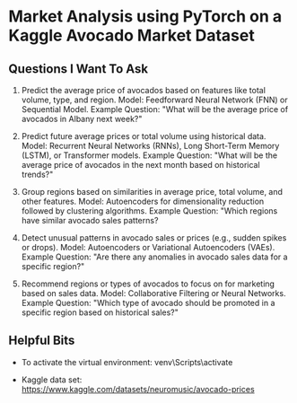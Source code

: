 # Market Analysis using PyTorch on a Kaggle Avocado Market Dataset

## Questions I Want To Ask

1. Predict the average price of avocados based on features like total volume, type, and region.
Model: Feedforward Neural Network (FNN) or Sequential Model.
Example Question: "What will be the average price of avocados in Albany next week?"

2. Predict future average prices or total volume using historical data.
Model: Recurrent Neural Networks (RNNs), Long Short-Term Memory (LSTM), or Transformer models.
Example Question: "What will be the average price of avocados in the next month based on historical trends?"

3. Group regions based on similarities in average price, total volume, and other features.
Model: Autoencoders for dimensionality reduction followed by clustering algorithms.
Example Question: "Which regions have similar avocado sales patterns?

4. Detect unusual patterns in avocado sales or prices (e.g., sudden spikes or drops).
Model: Autoencoders or Variational Autoencoders (VAEs).
Example Question: "Are there any anomalies in avocado sales data for a specific region?"

5. Recommend regions or types of avocados to focus on for marketing based on sales data.
Model: Collaborative Filtering or Neural Networks.
Example Question: "Which type of avocado should be promoted in a specific region based on historical sales?"

## Helpful Bits

- To activate the virtual environment: venv\Scripts\activate

- Kaggle data set:
https://www.kaggle.com/datasets/neuromusic/avocado-prices
